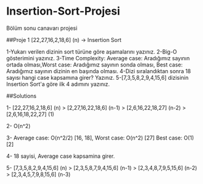 # Insertion-Sort-Projesi
Bölüm sonu canavarı projesi

##Proje 1
[22,27,16,2,18,6] (n) -> Insertion Sort

1-Yukarı verilen dizinin sort türüne göre aşamalarını yazınız.
2-Big-O gösterimini yazınız.
3-Time Complexity: Average case: Aradığımız sayının ortada olması,Worst case: Aradığımız sayının sonda olması, Best case: Aradığımız sayının dizinin en başında olması.
4-Dizi sıralandıktan sonra 18 sayısı hangi case kapsamına girer? Yazınız.
5-[7,3,5,8,2,9,4,15,6] dizisinin Insertion Sort'a göre ilk 4 adımını yazınız.

##Solutions

1- [22,27,16,2,18,6] (n) > [2,27,16,22,18,6] (n-1) > [2,6,16,22,18,27] (n-2) > [2,6,16,18,22,27] (1)

2- O(n^2)

3- Average case: O(n^2/2) [16, 18], Worst case: O(n^2) [27] Best case: O(1) [2]

4- 18 sayisi, Average case kapsamina girer.

5- [7,3,5,8,2,9,4,15,6] (n) > [2,3,5,8,7,9,4,15,6] (n-1) > [2,3,4,8,7,9,5,15,6] (n-2) > [2,3,4,5,7,9,8,15,6] (n-3)
